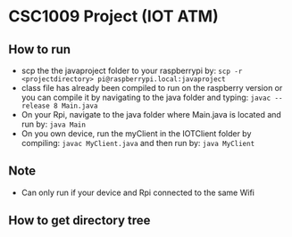 # CSC1009 Project (IOT ATM)

## How to run
- scp the the javaproject folder to your raspberrypi by: ```scp -r <projectdirectory> pi@raspberrypi.local:javaproject```
- class file has already been compiled to run on the raspberry version or you can compile it by navigating to the java folder and typing: ```javac --release 8 Main.java```
- On your Rpi, navigate to the java folder where Main.java is located and run by: ```java Main```
- On you own device, run the myClient in the IOTClient folder by compiling: ```javac MyClient.java``` and then run by: ```java MyClient```

## Note
- Can only run if your device and Rpi connected to the same Wifi

## How to get directory tree
```On windows (in your targeted directory) type in: tree /a /f >DirectoryTree.txt
